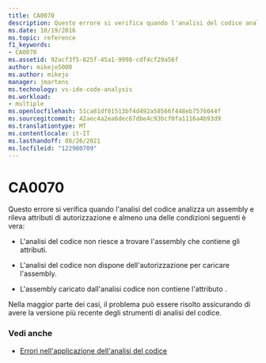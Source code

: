 ```yaml
---
title: CA0070
description: Questo errore si verifica quando l'analisi del codice analizza un assembly e rileva attributi di autorizzazione e vengono soddisfatte determinate condizioni.
ms.date: 10/19/2016
ms.topic: reference
f1_keywords:
- CA0070
ms.assetid: 92acf3f5-825f-45a1-9998-cdf4cf29a56f
author: mikejo5000
ms.author: mikejo
manager: jmartens
ms.technology: vs-ide-code-analysis
ms.workload:
- multiple
ms.openlocfilehash: 51ca81df01513bf4d492a58566f448eb7576044f
ms.sourcegitcommit: 42aec4a2ea6dec67dbe4c93bcf0fa1116a4b93d9
ms.translationtype: MT
ms.contentlocale: it-IT
ms.lasthandoff: 08/26/2021
ms.locfileid: "122980709"
---
```

# <a name="ca0070"></a>CA0070

Questo errore si verifica quando l'analisi del codice analizza un assembly e rileva attributi di autorizzazione e almeno una delle condizioni seguenti è vera:

- L'analisi del codice non riesce a trovare l'assembly che contiene gli attributi.

- L'analisi del codice non dispone dell'autorizzazione per caricare l'assembly.

- L'assembly caricato dall'analisi codice non contiene l'attributo .

Nella maggior parte dei casi, il problema può essere risolto assicurando di avere la versione più recente degli strumenti di analisi del codice.

### <a name="see-also"></a>Vedi anche

- [Errori nell'applicazione dell'analisi del codice](../code-quality/code-analysis-application-errors.md)
